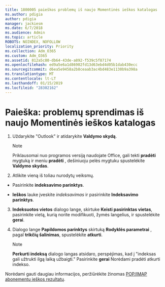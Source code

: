 ```yaml
---
title: 1800005 paieškos problemų iš naujo Momentinės ieškos katalogas
ms.author: pdigia
author: pdigia
manager: jackiesm
ms.date: 6/7/2018
ms.audience: Admin
ms.topic: article
ROBOTS: NOINDEX, NOFOLLOW
localization_priority: Priority
ms.collection: Adm_O365
ms.custom: Adm_O365
ms.assetid: 812a5c80-db64-43de-a892-f539c5f87174
ms.openlocfilehash: ed9a5e6a1d86902fd13d63ebd4d05b1dab430ecc
ms.sourcegitcommit: d6ea5e9458a2b8ceaab3ac4bd483e1130b9a398a
ms.translationtype: MT
ms.contentlocale: lt-LT
ms.lasthandoff: 01/15/2019
ms.locfileid: "28302162"
---
```

# <a name="fix-search-issues-by-rebuilding-your-instant-search-catalog"></a>Paieška: problemų sprendimas iš naujo Momentinės ieškos katalogas

1. Uždarykite "Outlook" ir atidarykite **Valdymo skydą**.
    
    > [!NOTE]
    > Priklausomai nuo programos versiją naudojate Office, gali tekti **pradėti** mygtuką ir meniu **pradėti** , dešiniuoju pelės mygtuku spustelėkite **Valdymo skydas**. 
  
2. Atlikite vieną iš toliau nurodytų veiksmų.
    
  - Pasirinkite **indeksavimo parinktys**.
    
  - **Ieškos** lauke įveskite *indeksavimas* ir pasirinkite **Indeksavimo parinktys**.
    
3. **Indeksuotos vietos** dialogo lange, skirtuke **Keisti pasirinktas vietas**, pasirinkite vietą, kurią norite modifikuoti, žymės langelius, ir spustelėkite **gerai**.
    
4. Dialogo lange **Papildomos parinktys** skirtuką **Rodyklės parametrai** , pagal **trikčių šalinimas**, spustelėkite **atkurti**.
    
    > [!NOTE]
    > **Perkurti indeksą** dialogo langas atsidaro, perspėjimas, kad į "indeksas gali užtrukti ilgą laiką užbaigti." Pasirinkite **gerai** Norėdami pradėti atkurti indekso. 
  
Norėdami gauti daugiau informacijos, peržiūrėkite žinomas [POP/IMAP abonementų ieškos rezultatų](https://support.office.com/article/51c9d2c7-a3db-4358-afdf-50d3a9e57039.aspx).
  

